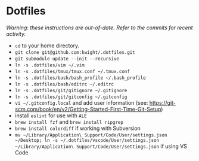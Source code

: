 # Dotfiles

*Warning: these instructions are out-of-date. Refer to the commits for recent activity.*

* `cd` to your home directory.
* `git clone git@github.com:kwight/.dotfiles.git`
* `git submodule update --init --recursive`
* `ln -s .dotfiles/vim ~/.vim`
* `ln -s .dotfiles/tmux/tmux.conf ~/.tmux.conf`
* `ln -s .dotfiles/bash/bash_profile ~/.bash_profile`
* `ln -s .dotfiles/bash/editrc ~/.editrc`
* `ln -s .dotfiles/git/gitignore ~/.gitignore`
* `ln -s .dotfiles/git/gitconfig ~/.gitconfig`
* `vi ~/.gitconfig.local` and add user information (see: https://git-scm.com/book/en/v2/Getting-Started-First-Time-Git-Setup)
* install `eslint` for use with `ALE`
* `brew install fzf` and `brew install ripgrep`
* `brew install colordiff` if working with Subversion
* `mv ~/Library/Application\ Support/Code/User/settings.json ~/Desktop; ln -s ~/.dotfiles/vscode/User/settings.json ~/Library/Application\ Support/Code/User/settings.json` if using VS Code

